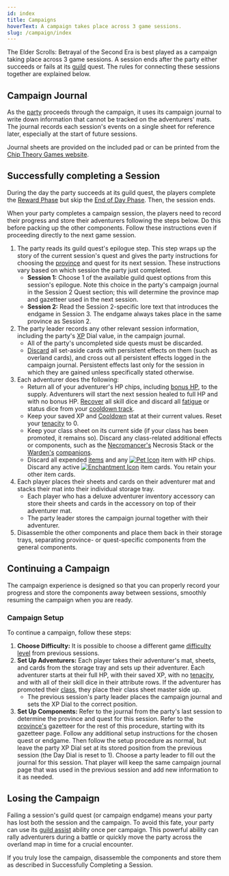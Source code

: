 ```yaml
---
id: index
title: Campaigns
hoverText: A campaign takes place across 3 game sessions.
slug: /campaign/index
---
```


The Elder Scrolls: Betrayal of the Second Era is best played as a campaign taking place across 3 game sessions. A session ends after the party either succeeds or fails at its [guild](/docs/campaign/guilds/) quest. The rules for connecting these sessions together are explained below.

## Campaign Journal

As the [party](/docs/glossary/party) proceeds through the campaign, it uses its campaign journal to write down information that cannot be tracked on the adventurers' mats. The journal records each session's events on a single sheet for reference later, especially at the start of future sessions.

Journal sheets are provided on the included pad or can be printed from the <a href="https://www.chiptheorygames.com/support/" target="_blank">Chip Theory Games website</a>.

## Successfully completing a Session

During the day the party succeeds at its guild quest, the players complete the [Reward Phase](/docs/campaign/day/reward-phase) but skip the [End of Day Phase](/docs/campaign/day/end-of-day-phase). Then, the session ends.

When your party completes a campaign session, the players need to record their progress and store their adventurers following the steps below. Do this before packing up the other components. Follow these instructions even if proceeding directly to the next game session.

1. The party reads its guild quest's epilogue step. This step wraps up the story of the current session's quest and gives the party instructions for choosing the [province](/docs/campaign/provinces/index) and quest for its next session. These instructions vary based on which session the party just completed.
   - **Session 1:** Choose 1 of the available guild quest options from this session's epilogue. Note this choice in the party's campaign journal in the Session 2 Quest section; this will determine the province map and gazetteer used in the next session.
   - **Session 2:** Read the Session 2-specific lore text that introduces the endgame in Session 3. The endgame always takes place in the same province as Session 2.
2. The party leader records any other relevant session information, including the party's [XP](/docs/glossary/xp) Dial value, in the campaign journal.
   - All of the party's uncompleted side quests must be discarded.
   - [Discard](/docs/glossary/discard) all set-aside cards with persistent effects on them (such as overland cards), and cross out all persistent effects logged in the campaign journal. Persistent effects last only for the session in which they are gained unless specifically stated otherwise.
3. Each adventurer does the following:
   - Return all of your adventurer's HP chips, including [bonus HP](/docs/glossary/bonus-hp), to the supply. Adventurers will start the next session healed to full HP and with no bonus HP. [Recover](/docs/glossary/recover) all skill dice and discard all [fatigue](/docs/glossary/fatigue) or status dice from your [cooldown track](/docs/glossary/cooldown-track).
   - Keep your saved XP and [Cooldown](/docs/adventurer/stats/cooldown) stat at their current values. Reset your [tenacity](/docs/glossary/tenacity) to 0.
   - Keep your class sheet on its current side (if your class has been promoted, it remains so). Discard any class-related additional effects or components, such as the [Necromancer's](/docs/adventurer/classes/mage/necromancer) Necrosis Stack or the [Warden's](/docs/adventurer/classes/mage/warden) [companions](/docs/glossary/companion).
   - Discard all expended [items](/docs/adventurer/items/index) and any [<img src="/icons/pet.svg" alt="Pet Icon" class="icon-svg" />](/docs/adventurer/items/types/pet) item with HP chips. Discard any active [<img src="/icons/enchantment.svg" alt="Enchantment Icon" class="icon-svg" />](/docs/adventurer/items/types/enchantment) item cards. You retain your other item cards.
4. Each player places their sheets and cards on their adventurer mat and stacks their mat into their individual storage tray.
   - Each player who has a deluxe adventurer inventory accessory can store their sheets and cards in the accessory on top of their adventurer mat.
   - The party leader stores the campaign journal together with their adventurer.
5. Disassemble the other components and place them back in their storage trays, separating province- or quest-specific components from the general components.

## Continuing a Campaign

The campaign experience is designed so that you can properly record your progress and store the components away between sessions, smoothly resuming the campaign when you are ready.

### Campaign Setup

To continue a campaign, follow these steps:

1. **Choose Difficulty:** It is possible to choose a different game [difficulty level](/docs/campaign/difficulty-levels/) from previous sessions.
2. **Set Up Adventurers:** Each player takes their adventurer's mat, sheets, and cards from the storage tray and sets up their adventurer. Each adventurer starts at their full HP, with their saved XP, with no [tenacity](/docs/glossary/tenacity), and with all of their skill dice in their attribute rows. If the adventurer has promoted their [class](/docs/adventurer/classes/index), they place their class sheet master side up.
   - The previous session's party leader places the campaign journal and sets the XP Dial to the correct position.
3. **Set Up Components:** Refer to the journal from the party's last session to determine the province and quest for this session. Refer to the [province's](/docs/campaign/provinces/index) gazetteer for the rest of this procedure, starting with its gazetteer page. Follow any additional setup instructions for the chosen quest or endgame. Then follow the setup procedure as normal, but leave the party XP Dial set at its stored position from the previous session (the Day Dial is reset to 1). Choose a party leader to fill out the journal for this session. That player will keep the same campaign journal page that was used in the previous session and add new information to it as needed.

## Losing the Campaign

Failing a session's guild quest (or campaign endgame) means your party has lost both the session and the campaign. To avoid this fate, your party can use its [guild assist](/docs/glossary/guild-assist) ability once per campaign. This powerful ability can rally adventurers during a battle or quickly move the party across the overland map in time for a crucial encounter.

If you truly lose the campaign, disassemble the components and store them as described in Successfully Completing a Session.
